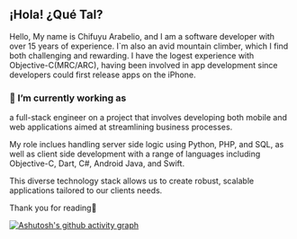 ## ¡Hola! ¿Qué Tal?
Hello, My name is Chifuyu Arabelio, and I am a software developer with over 15 years of experience. I`m also an avid mountain climber, which I find both challenging and rewarding. I have the logest experience with Objective-C(MRC/ARC), having been involved in app development since developers could first release apps on the iPhone.

### 🔭 I’m currently working as
a full-stack engineer on a project that involves developing both mobile and web applications aimed at streamlining business processes.

My role inclues handling server side logic using Python, PHP, and SQL, as well as client side development with a range of languages including Objective-C, Dart, C#, Android Java, and Swift.

This diverse technology stack allows us to create robust, scalable applications tailored to our clients needs.

Thank you for reading🌷

[![Ashutosh's github activity graph](https://github-readme-activity-graph.vercel.app/graph?username=ChifuyuArabelio&bg_color=f4a4c0&color=e63b7a&line=e63b7a&point=2c1376&area=true)](https://github.com/ashutosh00710/github-readme-activity-graph)

<!--
**ChifuyuArabelio/ChifuyuArabelio** is a ✨ _special_ ✨ repository because its `README.md` (this file) appears on your GitHub profile.

Here are some ideas to get you started:

- 🔭 I’m currently working on ...
- 🌱 I’m currently learning ...
- 👯 I’m looking to collaborate on ...
- 🤔 I’m looking for help with ...
- 💬 Ask me about ...
- 📫 How to reach me: ...
- 😄 Pronouns: ...
- ⚡ Fun fact: ...
-->
